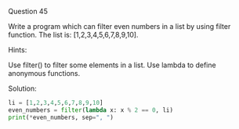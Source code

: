 Question 45

Write a program which can filter even numbers in a list by using filter function. 
The list is: [1,2,3,4,5,6,7,8,9,10].

Hints:

Use filter() to filter some elements in a list. Use lambda to define anonymous functions.

Solution:

```python
li = [1,2,3,4,5,6,7,8,9,10]
even_numbers = filter(lambda x: x % 2 == 0, li)
print(*even_numbers, sep=", ")
```
